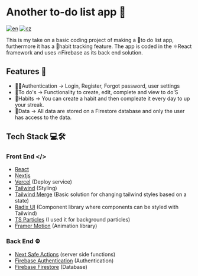 # Another to-do list app 📝
[![en](https://img.shields.io/badge/lang-en-red.svg)](https://github.com/Miraneek/another_to-do_list_app/blob/master/README.md)
[![cz](https://img.shields.io/badge/lang-cz-blue.svg)](https://github.com/Miraneek/another_to-do_list_app/blob/master/README-cz.md)

This is my take on a basic coding project of making a 📝to do list app, furthermore it has a 🔄habit tracking feature. The app is coded in the ⚛️React framework and uses 🔥Firebase as its back end solution.

## Features 🚀

- 👨‍💼Authentication -> Login, Register, Forgot password, user settings
- 📝To do's -> Functionality to create, edit, complete and view to do'S
- 🔄Habits -> You can create a habit and then compleate it every day to up your streak.
- 💾Data -> All data are stored on a Firestore database and only the user has access to the data.

## Tech Stack 💻🛠️

### Front End </>

- [React](https://react.dev)
- [Nextjs](https://nextjs.org)
- [Vercel](https://vercel.com) (Deploy service)
- [Tailwind](https://tailwindcss.com) (Styling)
- [Tailwind Merge](https://www.npmjs.com/package/tailwind-merge) (Basic solution for changing tailwind styles based on a state)
- [Radix UI](https://www.radix-ui.com) (Component library where components can be styled with Tailwind)
- [TS Particles](https://particles.js.org) (I used it for background particles)
- [Framer Motion](https://www.framer.com/motion/) (Animation library)

### Back End ⚙️
- [Next Safe Actions](https://next-safe-action.dev) (server side functions)
- [Firebase Authentication](https://firebase.google.com/docs/auth) (Authentication)
- [Firebase Firestore](https://firebase.google.com/docs/firestore) (Database)
